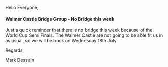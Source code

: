 Hello Everyone,

####  Walmer Castle Bridge Group - No Bridge this week

Just a quick reminder that there is no bridge this week because of the World Cup Semi Finals. The Walmer Castle are not going to be able fit us in as usual, so  we will be back on Wednesday 18th July.

Regards,

Mark Dessain
